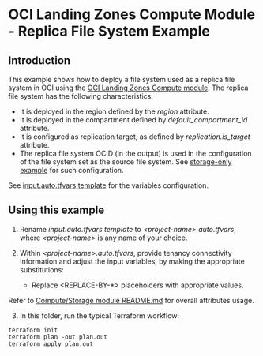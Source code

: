 # OCI Landing Zones Compute Module - Replica File System Example

## Introduction

This example shows how to deploy a file system used as a replica file system in OCI using the [OCI Landing Zones Compute module](../../README.md). The replica file system has the following characteristics:
- It is deployed in the region defined by the *region* attribute.
- It is deployed in the compartment defined by *default_compartment_id* attribute.
- It is configured as replication target, as defined by *replication.is_target* attribute.
- The replica file system OCID (in the output) is used in the configuration of the file system set as the source file system. See [storage-only example](../storage-only/) for such configuration.

See [input.auto.tfvars.template](./input.auto.tfvars.template) for the variables configuration.

## Using this example
1. Rename *input.auto.tfvars.template* to *\<project-name\>.auto.tfvars*, where *\<project-name\>* is any name of your choice.

2. Within *\<project-name\>.auto.tfvars*, provide tenancy connectivity information and adjust the input variables, by making the appropriate substitutions:
   - Replace \<REPLACE-BY-\*\> placeholders with appropriate values. 
   
Refer to [Compute/Storage module README.md](../../README.md) for overall attributes usage.

3. In this folder, run the typical Terraform workflow:
```
terraform init
terraform plan -out plan.out
terraform apply plan.out
```